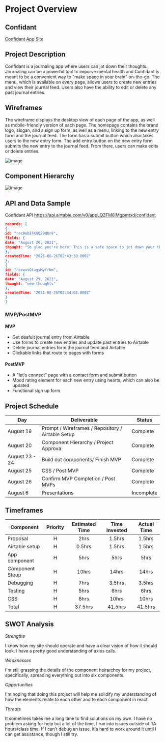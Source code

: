# Project Overview

## Confidant

[Confidant App Site](https://confidant.netlify.app/)

## Project Description

Confidant is a journaling app where users can jot down their thoughts. Journaling can be a powerful tool to imporve mental health and Confidant is meant to be a convenient way to "make space in your brain" on-the-go. The menu, which is available on every page, allows users to create new entries and view their journal feed. Users also have the ability to edit or delete any past journal entries.


## Wireframes
The wireframe displays the desktop view of each page of the app, as well as mobile-friendly version of each page. The homepage contains the brand logo, slogan, and a sign up form, as well as a menu, linking to the new entry form and the journal feed. The form has a submit button which also takes users to the new entry form. The add entry button on the new entry form submits the new entry to the journal feed. From there, users can make edits or delete entries.


![image](https://user-images.githubusercontent.com/83891591/131069635-f0349497-c5c0-4f8a-830b-11d3492cec24.png)


## Component Hierarchy

![image](https://user-images.githubusercontent.com/83891591/131067978-2f04f2f2-589a-45c1-a354-bec534dc8ba3.png)


## API and Data Sample

Confidant API https://api.airtable.com/v0/appLQZFM8iMgpmtxd/confidant

```json
records: [
{
id: "rec8ebIFKGQ29dUn8",
fields: {
date: "August 20, 2021",
thought: "So glad you're here! This is a safe space to jot down your thoughts. Happy journaling! -Your Confidant"
},
createdTime: "2021-08-26T02:43:38.000Z"
},
{
id: "recwvvQtugyMyfrNm",
fields: {
date: "August 29, 2021",
thought: "new thoughts"
},
createdTime: "2021-08-26T02:44:03.000Z"
}
]
```


### MVP/PostMVP 

#### MVP 

- Get deafult journal entry from Airtable
- Use forms to create new entries and update past entries to Airtable
- Delete journal entries form the journal feed and Airtable
- Clickable links that route to pages with forms


#### PostMVP  

- A "let's connect" page with a contact form and submit button
- Mood rating element for each new entry using hearts, which can also be updated
- Functional sign up form


## Project Schedule


|  Day | Deliverable | Status
|---|---| ---|
|August 19| Prompt / Wireframes / Repository / Airtable Setup | Complete
|August 20| Component Hierarchy / Project Approva | Complete
|August 23 - 24| Build out components/ Finish MVP | Complete
|August 25| CSS / Post MVP  | Complete
|August 26| Confirm MVP Completion / Post MVPs  | Complete
|August 6| Presentations | Incomplete



## Timeframes

| Component | Priority | Estimated Time | Time Invested | Actual Time |
| --- | :---: |  :---: | :---: | :---: |
| Proposal | H | 2hrs| 1.5hrs | 1.5hrs |
| Airtable setup | H | 0.5hrs| 1.5hrs | 1.5hrs |
| App component | H | 5hrs| 5hrs | 5hrs |
| Component Steup | H | 10hrs| 14hrs | 14hrs |
| Debugging | H | 7hrs| 3.5hrs | 3.5hrs |
| Testing | H | 5hrs| 6hrs | 6hrs |
| CSS| H | 8hrs| 10hrs | 10hrs |
| Total | H | 37.5hrs| 41.5hrs | 41.5hrs |


## SWOT Analysis

*Strengths*

I know how my site should operate and have a clear vision of how it should look. I have a pretty good understanding of axios calls.

*Weaknesses*

I'm still grasping the details of the component heirarchcy for my project, specifically, spreading everything out into six components.

*Opportunities*

I'm hoping that doing this project will help me solidify my understanding of how the elements relate to each other and to each component in react.

*Threats*

It sometimes takes me a long time to find solutions on my own. I have no problem asking for help but a lot of the time, I run into issues outside of TA hours/class time. If I can't debug an issue, it's hard to work around it until I can get assistance, though I still try.
